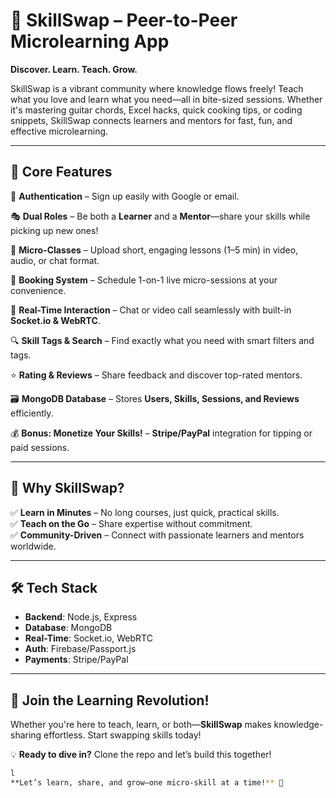 # 🌟 SkillSwap – Peer-to-Peer Microlearning App  

**Discover. Learn. Teach. Grow.**  

SkillSwap is a vibrant community where knowledge flows freely! Teach what you love and learn what you need—all in bite-sized sessions. Whether it's mastering guitar chords, Excel hacks, quick cooking tips, or coding snippets, SkillSwap connects learners and mentors for fast, fun, and effective microlearning.  

---

## 🚀 **Core Features**  

🔐 **Authentication** – Sign up easily with Google or email.  

🎭 **Dual Roles** – Be both a **Learner** and a **Mentor**—share your skills while picking up new ones!  

🎥 **Micro-Classes** – Upload short, engaging lessons (1–5 min) in video, audio, or chat format.  

📅 **Booking System** – Schedule 1-on-1 live micro-sessions at your convenience.  

💬 **Real-Time Interaction** – Chat or video call seamlessly with built-in **Socket.io & WebRTC**.  

🔍 **Skill Tags & Search** – Find exactly what you need with smart filters and tags.  

⭐ **Rating & Reviews** – Share feedback and discover top-rated mentors.  

🗃️ **MongoDB Database** – Stores **Users, Skills, Sessions, and Reviews** efficiently.  

💰 **Bonus: Monetize Your Skills!** – **Stripe/PayPal** integration for tipping or paid sessions.  

---

## 🌱 **Why SkillSwap?**  

✅ **Learn in Minutes** – No long courses, just quick, practical skills.  
✅ **Teach on the Go** – Share expertise without commitment.  
✅ **Community-Driven** – Connect with passionate learners and mentors worldwide.  

---

## 🛠️ **Tech Stack**  
- **Backend**: Node.js, Express  
- **Database**: MongoDB  
- **Real-Time**: Socket.io, WebRTC  
- **Auth**: Firebase/Passport.js  
- **Payments**: Stripe/PayPal  

---

## 📜 **Join the Learning Revolution!**  

Whether you're here to teach, learn, or both—**SkillSwap** makes knowledge-sharing effortless. Start swapping skills today!  

💡 **Ready to dive in?** Clone the repo and let’s build this together!  

```bash
l
**Let’s learn, share, and grow—one micro-skill at a time!** 🚀